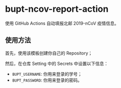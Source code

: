 # bupt-ncov-report-action

使用 GitHub Actions 自动填报北邮 2019-nCoV 疫情信息。

## 使用方法

首先，使用该模板创建你自己的 Repository；

然后，在仓库 Setting 中的 Secrets 中设置以下信息：

- `BUPT_USERNAME`: 你用来登录的学号；
- `BUPT_PASSWORD`: 你用来登录的密码。
